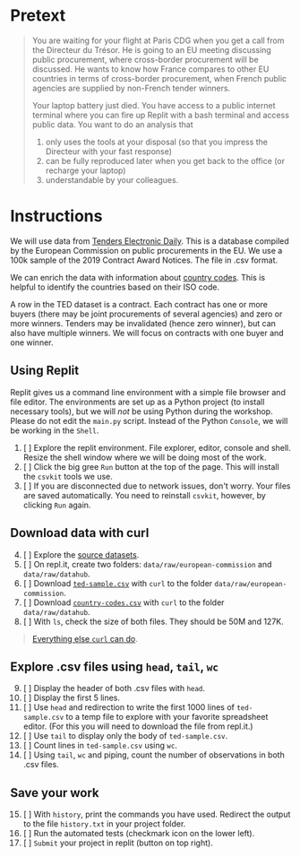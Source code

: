 # Pretext
> You are waiting for your flight at Paris CDG when you get a call from the Directeur du Trésor. He is going to an EU meeting discussing public procurement, where cross-border procurement will be discussed. He wants to know how France compares to other EU countries in terms of cross-border procurement, when French public agencies are supplied by non-French tender winners.
> 
> Your laptop battery just died. You have access to a public internet terminal where you can fire up Replit with a bash terminal and access public data. You want to do an analysis that
> 
> 1. only uses the tools at your disposal (so that you impress the Directeur with your fast response)
> 2. can be fully reproduced later when you get back to the office (or recharge your laptop)
> 3. understandable by your colleagues.

# Instructions
We will use data from [Tenders Electronic Daily](https://data.europa.eu/data/datasets/ted-csv?locale=en). This is a database compiled by the European Commission on public procurements in the EU. We use a 100k sample of the 2019 Contract Award Notices. The file in .csv format.

We can enrich the data with information about [country codes](https://datahub.io/core/country-codes). This is helpful to identify the countries based on their ISO code. 

A row in the TED dataset is a contract. Each contract has one or more buyers (there may be joint procurements of several agencies) and zero or more winners. Tenders may be invalidated (hence zero winner), but can also have multiple winners. We will focus on contracts with one buyer and one winner.

## Using Replit
Replit gives us a command line environment with a simple file browser and file editor. The environments are set up as a Python project (to install necessary tools), but we will *not* be using Python during the workshop. Please do not edit the `main.py` script. Instead of the Python `Console`, we will be working in the `Shell`.

1. [ ] Explore the replit environment. File explorer, editor, console and shell. Resize the shell window where we will be doing most of the work.
2. [ ] Click the big gree `Run` button at the top of the page. This will install the `csvkit` tools we use. 
3. [ ] If you are disconnected due to network issues, don't worry. Your files are saved automatically. You need to reinstall `csvkit`, however, by clicking `Run` again.

## Download data with curl
4. [ ] Explore the [source datasets](https://github.com/codedthinking/tender-home-bias).
5. [ ] On repl.it, create two folders: `data/raw/european-commission` and `data/raw/datahub`.
6. [ ] Download [`ted-sample.csv`](https://github.com/codedthinking/tender-home-bias/releases/download/v1.0/ted-sample.csv) with `curl` to the folder `data/raw/european-commission`.
7. [ ] Download [`country-codes.csv`](https://github.com/codedthinking/tender-home-bias/releases/download/v1.0/country-codes.csv) with `curl` to the folder `data/raw/datahub`.
8. [ ] With `ls`, check the size of both files. They should be 50M and 127K.

> [Everything else `curl` can do](https://curl.se/docs/httpscripting.html).

## Explore .csv files using `head`, `tail`, `wc`
9. [ ] Display the header of both .csv files with `head`.
10. [ ] Display the first 5 lines. 
11. [ ] Use `head` and redirection to write the first 1000 lines of `ted-sample.csv` to a temp file to explore with your favorite spreadsheet editor. (For this you will need to download the file from repl.it.)
12. [ ] Use `tail` to display only the body of `ted-sample.csv`.
13. [ ] Count lines in `ted-sample.csv` using `wc`.
14. [ ] Using `tail`, `wc` and piping, count the number of observations in both .csv files.

## Save your work
15. [ ] With `history`, print the commands you have used. Redirect the output to the file `history.txt` in your project folder.
16. [ ] Run the automated tests (checkmark icon on the lower left).
17. [ ] `Submit` your project in replit (button on top right).

